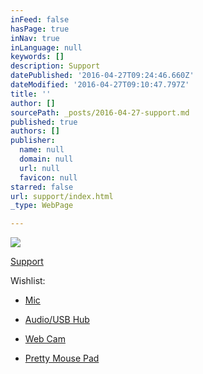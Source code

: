 ```yaml
---
inFeed: false
hasPage: true
inNav: true
inLanguage: null
keywords: []
description: Support
datePublished: '2016-04-27T09:24:46.660Z'
dateModified: '2016-04-27T09:10:47.797Z'
title: ''
author: []
sourcePath: _posts/2016-04-27-support.md
published: true
authors: []
publisher:
  name: null
  domain: null
  url: null
  favicon: null
starred: false
url: support/index.html
_type: WebPage

---
```

![](https://the-grid-user-content.s3-us-west-2.amazonaws.com/73d089ad-b4d2-4de1-8278-a670d6fd8d2f.png)

[Support][0]

Wishlist:

- [Mic][1]

- [Audio/USB Hub][2]

- [Web Cam][3]

- [Pretty Mouse Pad][4]

[0]: https://www.twitchalerts.com/donate/depravare
[1]: https://www.amazon.ca/Razer-Professional-Microphone-Headphone-Amplifier/dp/B00R88RNFC/ref=sr_1_fkmr0_1?ie=UTF8&qid=1461740953&sr=8-1-fkmr0&keywords=Razer+Seir%C4%93n+Elite+Professional+Studio+Grade+Recording+Microphone+w%2F+Headphone+Amplifier%2C+USB+Output
[2]: https://www.amazon.ca/Novation-Audiohub-2x4-AudioHub-2X4/dp/B000Y02I6A
[3]: https://www.amazon.ca/Logitech-Webcam-Business-Product-90-degree/dp/B00CRJWW2G
[4]: https://www.amazon.ca/Razer-Firefly-Hard-Gaming-Mouse/dp/B00Y4S5KPY